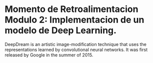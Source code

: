 # Momento de Retroalimentacion Modulo 2: Implementacion de un modelo de Deep Learning.
DeepDream is an artistic image-modification technique that uses the representations learned by convolutional neural networks. It was first released by Google in the summer of 2015.
